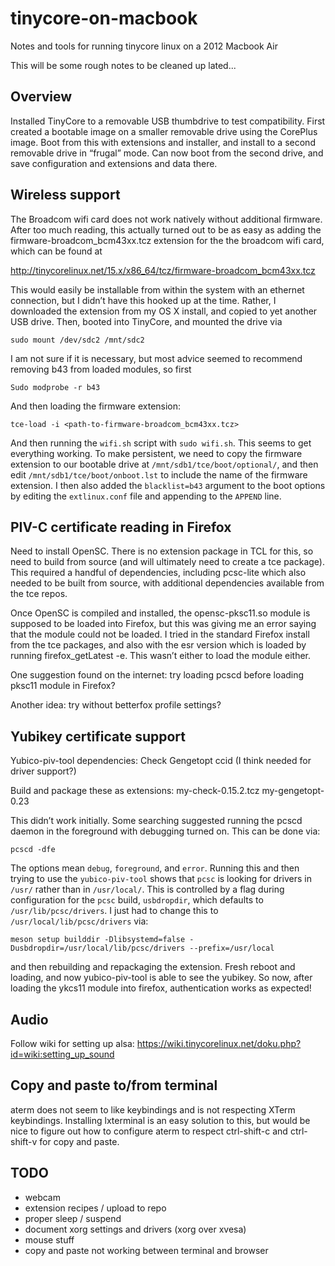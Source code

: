 # tinycore-on-macbook
Notes and tools for running tinycore linux on a 2012 Macbook Air

This will be some rough notes to be cleaned up lated...

## Overview
Installed TinyCore to a removable USB thumbdrive to test compatibility. First created a bootable image on a smaller removable drive using the CorePlus image. Boot from this with extensions and installer, and install to a second removable drive in “frugal” mode. Can now boot from the second drive, and save configuration and extensions and data there. 

## Wireless support
The Broadcom wifi card does not work natively without additional firmware. After too much reading, this actually turned out to be as easy as adding the firmware-broadcom_bcm43xx.tcz extension for the the broadcom wifi card, which can be found at 

http://tinycorelinux.net/15.x/x86_64/tcz/firmware-broadcom_bcm43xx.tcz

This would easily be installable from within the system with an ethernet connection, but I didn’t have this hooked up at the time. Rather, I downloaded the extension from my OS X install, and copied to yet another USB drive. Then, booted into TinyCore, and mounted the drive via

```
sudo mount /dev/sdc2 /mnt/sdc2
```

I am not sure if it is necessary, but most advice seemed to recommend removing b43 from loaded modules, so first
```
Sudo modprobe -r b43
```
And then loading the firmware extension:
```
tce-load -i <path-to-firmware-broadcom_bcm43xx.tcz>
```
And then running the `wifi.sh` script with `sudo wifi.sh`. This seems to get everything working. To make persistent, we need to copy the firmware extension to our bootable drive at `/mnt/sdb1/tce/boot/optional/`, and then edit `/mnt/sdb1/tce/boot/onboot.lst` to include the name of the firmware extension. I then also added the `blacklist=b43` argument to the boot options by editing the `extlinux.conf` file and appending to the `APPEND` line.

## PIV-C certificate reading in Firefox 
Need to install OpenSC. There is no extension package in TCL for this, so need to build from source (and will ultimately need to create a tce package). This required a handful of dependencies, including pcsc-lite which also needed to be built from source, with additional dependencies available from the tce repos.

Once OpenSC is compiled and installed, the opensc-pksc11.so module is supposed to be loaded into Firefox, but this was giving me an error saying that the module could not be loaded. I tried in the standard Firefox install from the tce packages, and also with the esr version which is loaded by running firefox_getLatest -e. This wasn’t either to load the module either.

One suggestion found on the internet: try loading pcscd before loading pksc11 module in Firefox?

Another idea: try without betterfox profile settings?

## Yubikey certificate support
Yubico-piv-tool dependencies:
Check
Gengetopt
ccid (I think needed for driver support?)

Build and package these as extensions:
my-check-0.15.2.tcz
my-gengetopt-0.23

This didn’t work initially. Some searching suggested running the pcscd daemon in the foreground with debugging turned on. This can be done via:

```
pcscd -dfe
```

The options mean `debug`, `foreground`, and `error`. Running this and then trying to use the `yubico-piv-tool` shows that `pcsc` is looking for drivers in `/usr/` rather than in `/usr/local/`. This is controlled by a flag during configuration for the `pcsc` build, `usbdropdir`, which defaults to `/usr/lib/pcsc/drivers`. I just had to change this to `/usr/local/lib/pcsc/drivers` via:

```
meson setup builddir -Dlibsystemd=false -Dusbdropdir=/usr/local/lib/pcsc/drivers --prefix=/usr/local
```

and then rebuilding and repackaging the extension. Fresh reboot and loading, and now yubico-piv-tool is able to see the yubikey. So now, after loading the ykcs11 module into firefox, authentication works as expected!

## Audio
Follow wiki for setting up alsa: https://wiki.tinycorelinux.net/doku.php?id=wiki:setting_up_sound

## Copy and paste to/from terminal
aterm does not seem to like keybindings and is not respecting XTerm keybindings. Installing lxterminal is an easy solution to this, but would be nice to figure out how to configure aterm to respect ctrl-shift-c and ctrl-shift-v for copy and paste.

## TODO
  - webcam
  - extension recipes / upload to repo
  - proper sleep / suspend
  - document xorg settings and drivers (xorg over xvesa)
  - mouse stuff
  - copy and paste not working between terminal and browser
